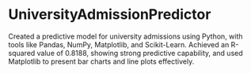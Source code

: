 # UniversityAdmissionPredictor
Created a predictive model for university admissions using Python, with tools like Pandas, NumPy,
Matplotlib, and Scikit-Learn. Achieved an R-squared value of 0.8188, showing strong predictive capability, and used Matplotlib to
present bar charts and line plots effectively.
